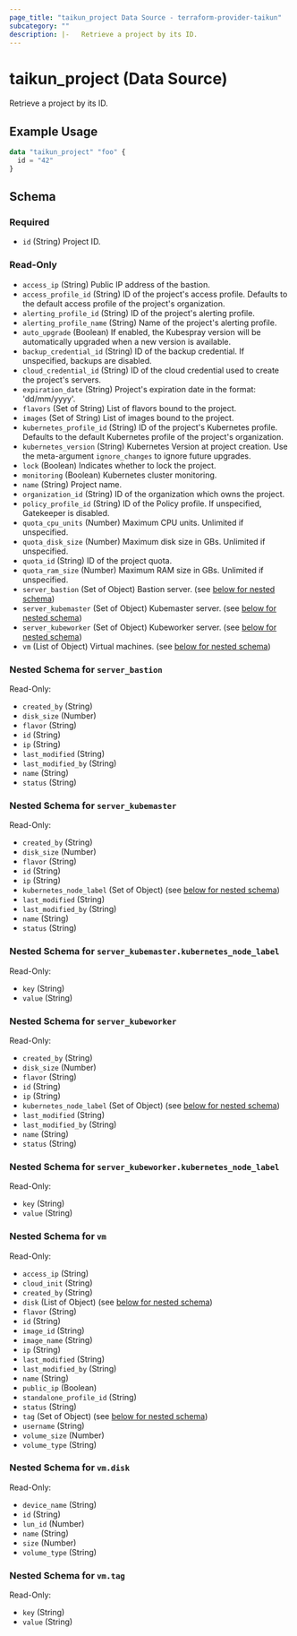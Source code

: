 ```yaml
---
page_title: "taikun_project Data Source - terraform-provider-taikun"
subcategory: ""
description: |-   Retrieve a project by its ID.
---
```


# taikun_project (Data Source)

Retrieve a project by its ID.

## Example Usage

```terraform
data "taikun_project" "foo" {
  id = "42"
}
```

<!-- schema generated by tfplugindocs -->
## Schema

### Required

- `id` (String) Project ID.

### Read-Only

- `access_ip` (String) Public IP address of the bastion.
- `access_profile_id` (String) ID of the project's access profile. Defaults to the default access profile of the project's organization.
- `alerting_profile_id` (String) ID of the project's alerting profile.
- `alerting_profile_name` (String) Name of the project's alerting profile.
- `auto_upgrade` (Boolean) If enabled, the Kubespray version will be automatically upgraded when a new version is available.
- `backup_credential_id` (String) ID of the backup credential. If unspecified, backups are disabled.
- `cloud_credential_id` (String) ID of the cloud credential used to create the project's servers.
- `expiration_date` (String) Project's expiration date in the format: 'dd/mm/yyyy'.
- `flavors` (Set of String) List of flavors bound to the project.
- `images` (Set of String) List of images bound to the project.
- `kubernetes_profile_id` (String) ID of the project's Kubernetes profile. Defaults to the default Kubernetes profile of the project's organization.
- `kubernetes_version` (String) Kubernetes Version at project creation. Use the meta-argument `ignore_changes` to ignore future upgrades.
- `lock` (Boolean) Indicates whether to lock the project.
- `monitoring` (Boolean) Kubernetes cluster monitoring.
- `name` (String) Project name.
- `organization_id` (String) ID of the organization which owns the project.
- `policy_profile_id` (String) ID of the Policy profile. If unspecified, Gatekeeper is disabled.
- `quota_cpu_units` (Number) Maximum CPU units. Unlimited if unspecified.
- `quota_disk_size` (Number) Maximum disk size in GBs. Unlimited if unspecified.
- `quota_id` (String) ID of the project quota.
- `quota_ram_size` (Number) Maximum RAM size in GBs. Unlimited if unspecified.
- `server_bastion` (Set of Object) Bastion server. (see [below for nested schema](#nestedatt--server_bastion))
- `server_kubemaster` (Set of Object) Kubemaster server. (see [below for nested schema](#nestedatt--server_kubemaster))
- `server_kubeworker` (Set of Object) Kubeworker server. (see [below for nested schema](#nestedatt--server_kubeworker))
- `vm` (List of Object) Virtual machines. (see [below for nested schema](#nestedatt--vm))

<a id="nestedatt--server_bastion"></a>
### Nested Schema for `server_bastion`

Read-Only:

- `created_by` (String)
- `disk_size` (Number)
- `flavor` (String)
- `id` (String)
- `ip` (String)
- `last_modified` (String)
- `last_modified_by` (String)
- `name` (String)
- `status` (String)


<a id="nestedatt--server_kubemaster"></a>
### Nested Schema for `server_kubemaster`

Read-Only:

- `created_by` (String)
- `disk_size` (Number)
- `flavor` (String)
- `id` (String)
- `ip` (String)
- `kubernetes_node_label` (Set of Object) (see [below for nested schema](#nestedobjatt--server_kubemaster--kubernetes_node_label))
- `last_modified` (String)
- `last_modified_by` (String)
- `name` (String)
- `status` (String)

<a id="nestedobjatt--server_kubemaster--kubernetes_node_label"></a>
### Nested Schema for `server_kubemaster.kubernetes_node_label`

Read-Only:

- `key` (String)
- `value` (String)



<a id="nestedatt--server_kubeworker"></a>
### Nested Schema for `server_kubeworker`

Read-Only:

- `created_by` (String)
- `disk_size` (Number)
- `flavor` (String)
- `id` (String)
- `ip` (String)
- `kubernetes_node_label` (Set of Object) (see [below for nested schema](#nestedobjatt--server_kubeworker--kubernetes_node_label))
- `last_modified` (String)
- `last_modified_by` (String)
- `name` (String)
- `status` (String)

<a id="nestedobjatt--server_kubeworker--kubernetes_node_label"></a>
### Nested Schema for `server_kubeworker.kubernetes_node_label`

Read-Only:

- `key` (String)
- `value` (String)



<a id="nestedatt--vm"></a>
### Nested Schema for `vm`

Read-Only:

- `access_ip` (String)
- `cloud_init` (String)
- `created_by` (String)
- `disk` (List of Object) (see [below for nested schema](#nestedobjatt--vm--disk))
- `flavor` (String)
- `id` (String)
- `image_id` (String)
- `image_name` (String)
- `ip` (String)
- `last_modified` (String)
- `last_modified_by` (String)
- `name` (String)
- `public_ip` (Boolean)
- `standalone_profile_id` (String)
- `status` (String)
- `tag` (Set of Object) (see [below for nested schema](#nestedobjatt--vm--tag))
- `username` (String)
- `volume_size` (Number)
- `volume_type` (String)

<a id="nestedobjatt--vm--disk"></a>
### Nested Schema for `vm.disk`

Read-Only:

- `device_name` (String)
- `id` (String)
- `lun_id` (Number)
- `name` (String)
- `size` (Number)
- `volume_type` (String)


<a id="nestedobjatt--vm--tag"></a>
### Nested Schema for `vm.tag`

Read-Only:

- `key` (String)
- `value` (String)


